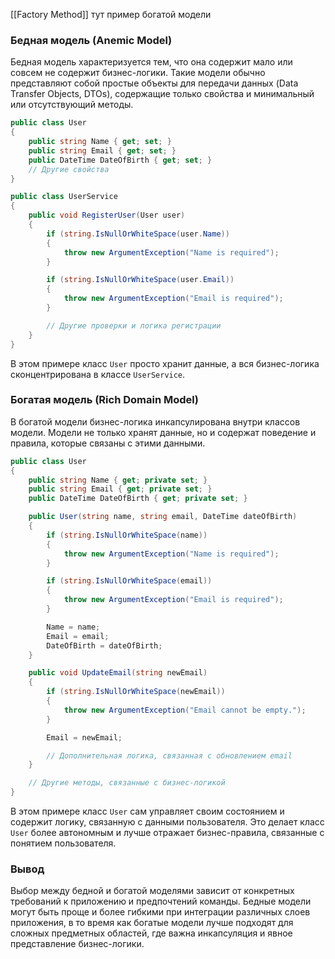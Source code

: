 [[Factory Method]] тут пример богатой модели
### Бедная модель (Anemic Model)

Бедная модель характеризуется тем, что она содержит мало или совсем не содержит бизнес-логики. Такие модели обычно представляют собой простые объекты для передачи данных (Data Transfer Objects, DTOs), содержащие только свойства и минимальный или отсутствующий методы.

```csharp
public class User
{
    public string Name { get; set; }
    public string Email { get; set; }
    public DateTime DateOfBirth { get; set; }
    // Другие свойства
}

public class UserService
{
    public void RegisterUser(User user)
    {
        if (string.IsNullOrWhiteSpace(user.Name))
        {
            throw new ArgumentException("Name is required");
        }

        if (string.IsNullOrWhiteSpace(user.Email))
        {
            throw new ArgumentException("Email is required");
        }

        // Другие проверки и логика регистрации
    }
}
```

В этом примере класс `User` просто хранит данные, а вся бизнес-логика сконцентрирована в классе `UserService`.

### Богатая модель (Rich Domain Model)

В богатой модели бизнес-логика инкапсулирована внутри классов модели. Модели не только хранят данные, но и содержат поведение и правила, которые связаны с этими данными.

```csharp
public class User
{
    public string Name { get; private set; }
    public string Email { get; private set; }
    public DateTime DateOfBirth { get; private set; }

    public User(string name, string email, DateTime dateOfBirth)
    {
        if (string.IsNullOrWhiteSpace(name))
        {
            throw new ArgumentException("Name is required");
        }

        if (string.IsNullOrWhiteSpace(email))
        {
            throw new ArgumentException("Email is required");
        }

        Name = name;
        Email = email;
        DateOfBirth = dateOfBirth;
    }

    public void UpdateEmail(string newEmail)
    {
        if (string.IsNullOrWhiteSpace(newEmail))
        {
            throw new ArgumentException("Email cannot be empty.");
        }

        Email = newEmail;

        // Дополнительная логика, связанная с обновлением email
    }

    // Другие методы, связанные с бизнес-логикой
}
```


В этом примере класс `User` сам управляет своим состоянием и содержит логику, связанную с данными пользователя. Это делает класс `User` более автономным и лучше отражает бизнес-правила, связанные с понятием пользователя.

### Вывод

Выбор между бедной и богатой моделями зависит от конкретных требований к приложению и предпочтений команды. Бедные модели могут быть проще и более гибкими при интеграции различных слоев приложения, в то время как богатые модели лучше подходят для сложных предметных областей, где важна инкапсуляция и явное представление бизнес-логики.